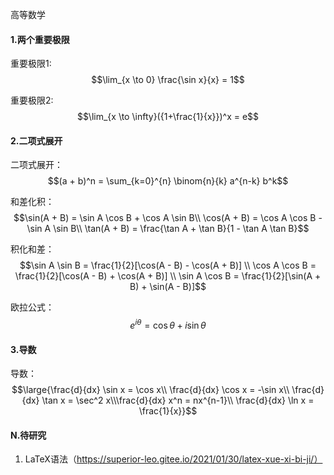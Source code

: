 高等数学

#### 1.两个重要极限

重要极限1:	$$\lim_{x \to 0} \frac{\sin x}{x} = 1$$

重要极限2:	$$\lim_{x \to \infty}({1+\frac{1}{x}})^x = e$$



#### 2.二项式展开

二项式展开：$$(a + b)^n = \sum_{k=0}^{n} \binom{n}{k} a^{n-k} b^k$$



和差化积：$$\sin(A + B) = \sin A \cos B + \cos A \sin B\\
\cos(A + B) = \cos A \cos B - \sin A \sin B\\
\tan(A + B) = \frac{\tan A + \tan B}{1 - \tan A \tan B}$$



积化和差：$$\sin A \sin B = \frac{1}{2}[\cos(A - B) - \cos(A + B)] \\
\cos A \cos B = \frac{1}{2}[\cos(A - B) + \cos(A + B)] \\
\sin A \cos B = \frac{1}{2}[\sin(A + B) + \sin(A - B)]$$



欧拉公式：$$e^{i\theta} = \cos \theta + i \sin \theta$$

#### 3.导数

导数：$$\large{\frac{d}{dx} \sin x = \cos x\\
\frac{d}{dx} \cos x = -\sin x\\
\frac{d}{dx} \tan x = \sec^2 x\\\frac{d}{dx} x^n = nx^{n-1}\\
\frac{d}{dx} \ln x = \frac{1}{x}}$$




#### N.待研究

1. LaTeX语法（https://superior-leo.gitee.io/2021/01/30/latex-xue-xi-bi-ji/）

